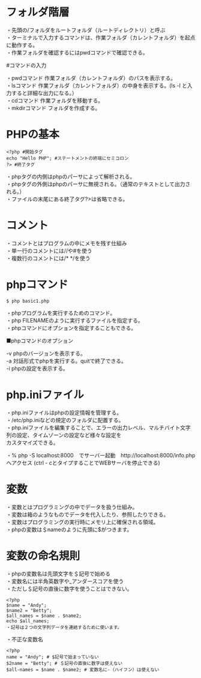 # フォルダ階層

・先頭の/フォルダをルートフォルダ（ルートディレクトリ）と呼ぶ  
・ターミナルで入力するコマンドは、作業フォルダ（カレントフォルダ）を起点に動作する。  
・作業フォルダを確認するにはpwdコマンドで確認できる。  

#コマンドの入力

・pwdコマンド 作業フォルダ（カレントフォルダ）のパスを表示する。  
・lsコマンド 作業フォルダ（カレントフォルダ）の中身を表示する。(ls -l と入力すると詳細な出力になる。）    
・cdコマンド 作業フォルダを移動する。  
・mkdirコマンド フォルダを作成する。  

# PHPの基本

    <?php #開始タグ
    echo "Hello PHP"; #ステートメントの終端にセミコロン
    ?> #終了タグ

・phpタグの内側はphpのパーサによって解析される。  
・phpタグの外側はphpのパーサに無視される。（通常のテキストとして出力される。）  
・ファイルの末尾にある終了タグ?>は省略できる。  

# コメント

・コメントとはプログラムの中にメモを残す仕組み  
・単一行のコメントには//や#を使う  
・複数行のコメントには/* */を使う

# phpコマンド

    $ php basic1.php

・phpプログラムを実行するためのコマンド。  
・php FILENAMEのように実行するファイルを指定する。  
・phpコマンドにオプションを指定することもできる。  

■phpコマンドのオプション

-v phpのバージョンを表示する。  
-a 対話形式でphpを実行する。quitで終了できる。  
-i phpの設定を表示する。  

# php.iniファイル

・php.iniファイルはphpの設定情報を管理する。  
・/etc/php.iniなどの規定のフォルダに配置する。  
・php.iniファイルを編集することで、エラーの出力レベル、マルチバイト文字列の設定、タイムゾーンの設定など様々な設定を  
カスタマイズできる。    

・% php -S localhost:8000　でサーバー起動　http://localhost:8000/info.php  
へアクセス (ctrl - cとタイプすることでWEBサーバを停止できる)

# 変数

・変数とはプログラミングの中でデータを扱う仕組み。  
・変数は箱のようなものでデータを代入したり、参照したりできる。  
・変数はプログラミングの実行時にメモリ上に確保される領域。  
・phpの変数は＄nameのように先頭に$がつきます。  

# 変数の命名規則

・phpの変数名は先頭文字を＄記号で始める  
・変数名には半角英数字や_アンダースコアを使う  
・ただし＄記号の直後に数字を使うことはできない。  

    <?php
    $name = "Andy";
    $name2 = "Betty";
    $all_names = $name . $name2;
    echo $all_names;
    ・記号は２つの文字列データを連結するために使います。

・不正な変数名

    <?php
    name = "Andy"; # $記号で始まっていない
    $2name = "Betty"; # ＄記号の直後に数字は使えない
    $all-names = $name . $name2; # 変数名に-（ハイフン）は使えない
